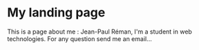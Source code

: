 # My landing page

This is a page about me : Jean-Paul Réman, I'm a student in web technologies.
For any question send me an email...
